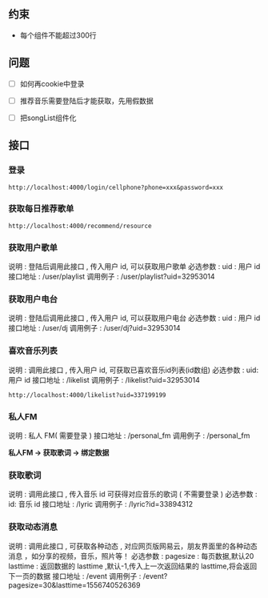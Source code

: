 ## 约束

+ 每个组件不能超过300行

## 问题

- [ ] 如何再cookie中登录
- [ ] 推荐音乐需要登陆后才能获取，先用假数据
- [ ] 把songList组件化


## 接口


### 登录


`http://localhost:4000/login/cellphone?phone=xxx&password=xxx`

### 获取每日推荐歌单

`http://localhost:4000/recommend/resource`

### 获取用户歌单

说明 : 登陆后调用此接口 , 传入用户 id, 可以获取用户歌单
必选参数 : uid : 用户 id
接口地址 : /user/playlist
调用例子 : /user/playlist?uid=32953014


### 获取用户电台

说明 : 登陆后调用此接口 , 传入用户 id, 可以获取用户电台
必选参数 : uid : 用户 id
接口地址 : /user/dj
调用例子 : /user/dj?uid=32953014


### 喜欢音乐列表

说明 : 调用此接口 , 传入用户 id, 可获取已喜欢音乐id列表(id数组)
必选参数 : uid: 用户 id
接口地址 : /likelist
调用例子 : /likelist?uid=32953014

`http://localhost:4000/likelist?uid=337199199`


### 私人FM

说明 : 私人 FM( 需要登录 )
接口地址 : /personal_fm
调用例子 : /personal_fm


**私人FM → 获取歌词 → 绑定数据**


### 获取歌词

说明 : 调用此接口 , 传入音乐 id 可获得对应音乐的歌词 ( 不需要登录 )
必选参数 : id: 音乐 id
接口地址 : /lyric
调用例子 : /lyric?id=33894312


### 获取动态消息

说明 : 调用此接口 , 可获取各种动态 , 对应网页版网易云，朋友界面里的各种动态消息 ，如分享的视频，音乐，照片等！
必选参数 : pagesize : 每页数据,默认20
lasttime : 返回数据的 lasttime ,默认-1,传入上一次返回结果的 lasttime,将会返回下一页的数据
接口地址 : /event
调用例子 : /event?pagesize=30&lasttime=1556740526369
